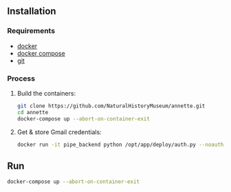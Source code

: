 ## Installation

### Requirements
- [docker](https://docs.docker.com)
- [docker compose](https://docs.docker.com/compose/install)
- [git](https://git-scm.com)

### Process

1. Build the containers:

    ```sh
    git clone https://github.com/NaturalHistoryMuseum/annette.git
    cd annette
    docker-compose up --abort-on-container-exit
    ```
   
2. Get & store Gmail credentials:

    ```sh
    docker run -it pipe_backend python /opt/app/deploy/auth.py --noauth_local_webserver
    ```
   
## Run

```sh
docker-compose up --abort-on-container-exit
```
